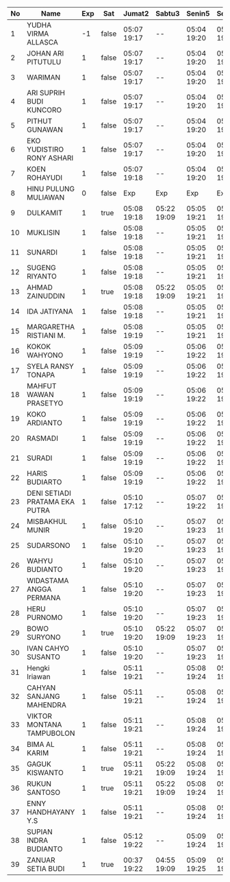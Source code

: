| No | Name | Exp | Sat | Jumat2 | Sabtu3 | Senin5 | Selasa6 | Rabu7 | Kamis8 | Jumat9 | Sabtu10 | Senin12 | Selasa13 | Rabu14 | Kamis15 | Jumat16 | Sabtu17 | Senin19 | Selasa20 | Rabu21 | Kamis22 | Jumat23 | Sabtu24 | Senin26 | Selasa27 | Rabu28 | Kamis29 | Jumat30 | Sabtu31 | Senin2 | Selasa3 | Rabu4 | Kamis5 | Jumat6 | Sabtu7 | Senin9 | Selasa10 | Rabu11 | Kamis12 | Jumat13 | Sabtu14 | Senin16 | Selasa17 | Rabu18 | Kamis19 | Jumat20 | Sabtu21 | Senin23 | Selasa24 |
|-----|-----|-----|-----|-----|-----|-----|-----|-----|-----|-----|-----|-----|-----|-----|-----|-----|-----|-----|-----|-----|-----|-----|-----|-----|-----|-----|-----|-----|-----|-----|-----|-----|-----|-----|-----|-----|-----|-----|-----|-----|-----|-----|-----|-----|-----|-----|-----|-----|-----|
| 1 | YUDHA VIRMA ALLASCA | -1 | false | 05:07 19:17 | -- | 05:04 19:20 | 05:24 19:15 | 05:12 19:29 | 05:08 19:22 | 05:05 19:19 | -- | 05:26 19:00 | 05:04 19:07 | 05:25 19:11 | 05:24 19:08 | 05:21 19:22 | -- | 05:29 19:01 | 05:18 19:04 | 05:11 19:08 | 05:19 19:24 | 05:27 19:27 | -- | 05:18 19:26 | 05:17 19:15 | 05:09 19:18 | 05:08 19:01 | 05:14 19:26 | -- | 05:24 19:29 | 05:21 19:00 | 05:19 19:24 | 05:00 19:06 | 19:18 19:18 | -- | 05:14 19:23 | 05:24 19:08 | 05:01 19:20 | 05:15 19:10 | 05:11 19:20 | -- | 05:28 19:09 | 05:01 19:18 | 05:13 19:26 | 05:24 19:29 | 05:06 19:25 | -- | 05:02 19:05 | 05:20 - |
| 2 | JOHAN ARI PITUTULU | 1 | false | 05:07 19:17 | -- | 05:04 19:20 | 05:24 19:15 | 05:12 19:29 | 05:08 19:22 | 05:05 19:19 | -- | 05:26 19:00 | 05:04 19:07 | 05:25 19:11 | 05:24 19:08 | 05:21 19:22 | -- | 05:29 19:01 | 05:18 19:04 | 05:11 19:08 | 05:19 19:24 | 05:27 19:27 | -- | 05:18 19:26 | 05:17 19:15 | 05:09 19:18 | 05:08 19:01 | 05:14 19:26 | -- | 05:24 19:29 | 05:21 19:00 | 05:19 19:24 | 05:00 19:06 | 06:15 19:18 | -- | 05:14 19:23 | 05:24 19:08 | 05:01 19:20 | 05:15 19:10 | 05:11 19:20 | -- | 05:28 19:09 | 05:01 19:18 | 05:13 19:26 | 05:24 19:29 | 05:06 19:25 | -- | 05:02 19:05 | 05:20 - |
| 3 | WARIMAN | 1 | false | 05:07 19:17 | -- | 05:04 19:20 | 05:24 19:15 | 05:12 19:29 | 05:08 19:22 | 05:05 19:19 | -- | 05:26 19:00 | 05:04 19:07 | 05:25 19:11 | 05:24 19:08 | 05:21 19:22 | -- | 05:29 19:01 | 05:18 19:04 | 05:11 19:08 | 05:19 19:24 | 05:27 19:27 | -- | 05:18 19:26 | 05:17 19:15 | 05:09 19:18 | 05:08 19:01 | 05:14 19:26 | -- | 05:24 19:29 | 05:21 19:00 | 05:19 19:24 | 05:00 19:06 | 19:18 19:18 | -- | 05:14 19:23 | 05:24 19:08 | 05:01 19:20 | 05:15 19:10 | 05:11 19:20 | -- | 05:28 19:09 | 05:01 19:18 | 05:13 19:26 | 05:24 19:29 | 05:06 19:25 | -- | 05:02 19:05 | 05:20 - |
| 4 | ARI SUPRIH BUDI KUNCORO | 1 | false | 05:07 19:17 | -- | 05:04 19:20 | 05:24 19:15 | 05:12 19:29 | 05:08 19:22 | 05:05 19:19 | -- | 05:26 19:00 | 05:04 19:07 | 05:25 19:11 | 05:24 19:08 | 05:21 19:22 | -- | 05:29 19:01 | 05:18 19:04 | 05:11 19:08 | 05:19 19:24 | 05:27 19:27 | -- | 05:18 19:26 | 05:17 19:15 | 05:09 19:18 | 05:08 19:01 | 05:14 19:26 | -- | 05:24 19:29 | 05:21 19:00 | 05:19 19:24 | 05:00 19:06 | 19:18 19:18 | -- | 05:14 19:23 | 05:24 19:08 | 05:01 19:20 | 05:15 19:10 | 05:11 19:20 | -- | 05:28 19:09 | 05:01 19:18 | 05:13 19:26 | 05:24 19:29 | 05:06 19:25 | -- | 05:02 19:05 | 05:20 - |
| 5 | PITHUT GUNAWAN | 1 | false | 05:07 19:17 | -- | 05:04 19:20 | 05:24 19:15 | 05:12 19:29 | 05:08 19:22 | 05:05 19:19 | -- | 05:26 19:00 | 05:04 19:07 | 05:25 19:11 | 05:24 19:08 | 05:21 19:22 | -- | 05:29 19:01 | 05:18 19:04 | 05:11 19:09 | 05:19 19:24 | 05:27 19:27 | -- | 05:18 19:26 | 05:17 19:15 | 05:09 19:18 | 05:08 19:01 | 05:14 19:26 | -- | 05:24 19:29 | 05:21 19:00 | 05:19 19:24 | 05:00 19:06 | 06:30 19:18 | -- | 05:14 19:23 | 05:24 19:08 | 05:01 19:20 | 05:15 19:11 | 05:11 19:20 | -- | 05:28 19:09 | 05:01 19:18 | 05:13 19:26 | 05:24 19:29 | 05:06 19:25 | -- | 05:02 19:05 | 05:20 - |
| 6 | EKO YUDISTIRO RONY ASHARI | 1 | false | 05:07 19:17 | -- | 05:04 19:20 | 05:24 19:15 | 05:12 19:29 | 05:08 19:22 | 05:05 19:19 | -- | 05:26 19:00 | 05:04 19:07 | 05:25 19:11 | 05:24 19:08 | 05:21 19:22 | -- | 05:29 19:01 | 05:18 19:04 | 05:11 19:09 | 05:19 19:24 | 05:27 19:27 | -- | 05:18 19:26 | 05:17 19:15 | 05:09 19:18 | 05:08 19:01 | 05:14 19:26 | -- | 05:24 19:29 | 05:21 19:00 | 05:20 19:24 | 05:00 19:06 | 19:18 19:18 | -- | 05:14 19:24 | 05:24 19:09 | 05:01 19:20 | 05:15 19:11 | 05:11 19:20 | -- | 05:28 19:09 | 05:01 19:18 | 05:13 19:26 | 05:24 19:29 | 05:06 19:25 | -- | 05:02 19:05 | 05:20 - |
| 7 | KOEN ROHAYUDI | 1 | false | 05:07 19:18 | -- | 05:04 19:20 | 05:24 19:16 | 05:12 19:29 | 05:08 19:22 | 05:05 19:20 | -- | 05:26 19:00 | 05:04 19:08 | 05:25 19:11 | 05:24 19:09 | 05:21 19:22 | -- | 05:29 19:01 | 05:18 19:04 | 05:11 19:09 | 05:19 19:24 | 05:27 19:27 | -- | 05:18 19:27 | 05:17 19:16 | 05:09 19:19 | 05:08 19:01 | 05:14 19:27 | -- | 05:24 19:30 | 05:22 19:01 | 05:20 19:25 | 05:00 19:06 | 19:18 19:18 | -- | 05:14 19:24 | 05:25 19:09 | 05:01 19:20 | 05:15 19:11 | 05:12 19:20 | -- | 19:10 19:10 | 05:01 19:19 | 05:13 19:26 | 05:24 19:29 | 05:06 19:25 | -- | 05:02 19:05 | 05:21 - |
| 8 | HINU PULUNG MULIAWAN | 0 | false | Exp | Exp | Exp | Exp | Exp | Exp | Exp | Exp | Exp | Exp | Exp | Exp | Exp | Exp | Exp | Exp | Exp | Exp | Exp | Exp | Exp | Exp | Exp | Exp | Exp | Exp | Exp | Exp | Exp | Exp | Exp | Exp | Exp | Exp | Exp | Exp | Exp | Exp | Exp | Exp | Exp | Exp | Exp | Exp | Exp | Exp |
| 9 | DULKAMIT | 1 | true | 05:08 19:18 | 05:22 19:09 | 05:05 19:21 | 05:25 19:16 | 05:13 19:30 | 05:09 19:23 | 05:06 19:20 | 05:05 19:00 | 05:27 19:01 | 05:05 19:08 | 05:26 19:12 | 05:25 19:09 | 05:22 19:23 | 05:07 19:26 | 05:30 19:02 | 05:19 19:05 | 05:12 19:09 | 05:20 19:25 | 05:28 19:28 | 05:21 19:00 | 05:19 19:27 | 05:18 19:16 | 05:10 19:19 | 05:09 19:02 | 05:15 19:27 | 05:17 19:06 | 05:25 19:30 | 05:22 19:01 | 05:20 19:25 | 05:01 19:07 | 19:19 19:19 | 05:23 19:05 | 05:15 19:24 | 05:25 19:09 | 05:02 19:21 | 05:16 19:11 | 05:12 19:21 | 05:15 19:17 | 05:29 19:10 | 05:02 19:19 | 05:14 19:27 | 05:25 19:30 | 05:07 19:26 | 05:18 19:29 | 05:03 19:06 | 05:21 - |
| 10 | MUKLISIN | 1 | false | 05:08 19:18 | -- | 05:05 19:21 | 05:25 19:16 | 05:13 19:30 | 05:09 19:23 | 05:06 19:20 | -- | 05:27 19:01 | 05:05 19:08 | 05:26 19:12 | 05:25 19:09 | 05:22 19:23 | -- | 05:30 19:02 | 05:19 19:05 | 05:12 19:09 | 05:20 19:25 | 05:28 19:28 | -- | 05:19 19:27 | 05:18 19:16 | 05:10 19:19 | 05:09 19:02 | 05:15 19:27 | -- | 05:25 19:30 | 05:22 19:01 | 05:20 19:25 | 05:01 19:07 | 19:19 19:19 | -- | 05:15 19:24 | 05:25 19:09 | 05:02 19:21 | 05:16 19:11 | 05:12 19:21 | -- | 05:29 19:10 | 05:02 19:19 | 05:14 19:27 | 05:25 19:30 | 05:07 19:26 | -- | 05:03 19:06 | 05:21 - |
| 11 | SUNARDI | 1 | false | 05:08 19:18 | -- | 05:05 19:21 | 05:25 19:16 | 05:13 19:30 | 05:09 19:23 | 05:06 19:20 | -- | 05:27 19:01 | 05:05 19:08 | 05:26 19:12 | 05:25 19:09 | 05:22 19:23 | -- | 05:30 19:02 | 05:19 19:05 | 05:12 19:10 | 05:20 19:25 | 05:28 19:28 | -- | 05:19 19:27 | 05:18 19:16 | 05:10 19:19 | 05:09 19:02 | 05:15 19:27 | -- | 05:25 19:30 | 05:22 19:01 | 05:20 19:25 | 05:01 19:07 | 19:19 19:19 | -- | 05:15 19:25 | 05:25 19:09 | 05:02 19:21 | 05:16 19:11 | 05:12 19:21 | -- | 05:29 19:10 | 05:02 19:19 | 05:14 19:27 | 05:25 19:30 | 05:07 19:26 | -- | 05:03 19:06 | 05:21 - |
| 12 | SUGENG RIYANTO | 1 | false | 05:08 19:18 | -- | 05:05 19:21 | 05:25 19:16 | 05:13 19:30 | 05:09 19:23 | 05:06 19:20 | -- | 05:27 19:01 | 05:05 19:08 | 05:26 19:12 | 05:25 19:09 | 05:22 19:23 | -- | 05:30 19:02 | 05:19 19:05 | 05:12 19:10 | 05:20 19:25 | 05:28 19:28 | -- | 05:19 19:27 | 05:18 19:16 | 05:10 19:19 | 05:09 19:02 | 05:15 19:27 | -- | 05:25 19:30 | 05:22 19:01 | 05:20 19:25 | 05:01 19:07 | 19:19 19:19 | -- | 05:15 19:25 | 05:25 19:09 | 05:02 19:21 | 05:16 19:11 | 05:12 19:21 | -- | 05:29 19:10 | 05:02 19:19 | 05:14 19:27 | 05:25 19:30 | 05:07 19:26 | -- | 05:03 19:06 | 05:21 - |
| 13 | AHMAD ZAINUDDIN | 1 | true | 05:08 19:18 | 05:22 19:09 | 05:05 19:21 | 05:25 19:17 | 05:13 19:30 | 05:09 19:23 | 05:06 19:21 | 05:05 19:00 | 05:27 19:01 | 05:05 19:08 | 05:26 19:12 | 05:25 19:09 | 05:22 19:23 | 05:07 19:26 | 05:30 19:02 | 05:19 19:05 | 05:12 19:10 | 05:20 19:25 | 05:28 19:28 | 05:21 19:00 | 05:19 19:27 | 05:18 19:16 | 05:10 19:19 | 05:09 19:02 | 05:15 19:27 | 05:17 19:06 | 05:25 19:30 | 05:22 19:01 | 05:20 19:25 | 05:01 19:07 | 19:19 19:19 | 05:23 19:05 | 05:15 19:25 | 05:25 19:09 | 05:02 19:21 | 05:16 19:11 | 05:12 19:21 | 05:15 19:17 | 05:29 19:10 | 05:02 19:19 | 05:14 19:27 | 05:25 19:30 | 05:07 19:26 | 05:18 19:29 | 05:03 19:06 | 05:21 - |
| 14 | IDA JATIYANA | 1 | false | 05:08 19:18 | -- | 05:05 19:21 | 05:25 19:17 | 05:13 19:30 | 05:09 19:23 | 05:06 19:21 | -- | 05:27 19:01 | 05:05 19:09 | 05:26 19:12 | 05:25 19:09 | 05:22 19:23 | -- | 05:30 19:02 | 05:19 19:05 | 05:12 19:10 | 05:20 19:25 | 05:28 19:28 | -- | 05:19 19:27 | 05:18 19:17 | 05:10 19:19 | 05:09 19:02 | 05:15 19:27 | -- | 05:25 19:30 | 05:22 19:01 | 05:21 19:25 | 05:01 19:07 | 19:19 19:19 | -- | 05:15 19:25 | 05:25 19:10 | 05:02 19:21 | 05:16 19:12 | 05:12 19:22 | -- | 05:29 19:10 | 05:02 19:19 | 05:14 19:27 | 05:25 19:30 | 05:07 19:26 | -- | 05:03 19:06 | 05:21 - |
| 15 | MARGARETHA RISTIANI M. | 1 | false | 05:08 19:19 | -- | 05:05 19:21 | 05:25 19:17 | 05:13 19:30 | 05:09 19:23 | 05:06 19:21 | -- | 05:27 19:02 | 05:05 19:09 | 05:26 19:13 | 05:25 19:10 | 05:22 19:24 | -- | 05:30 19:02 | 05:19 19:06 | 05:12 19:11 | 05:20 19:25 | 05:28 19:28 | -- | 05:19 19:28 | 05:18 19:17 | 05:10 19:20 | 05:09 19:02 | 05:15 19:28 | -- | 05:25 19:31 | 05:23 19:02 | 05:21 19:26 | 05:01 19:07 | 06:34 19:19 | -- | 05:15 19:25 | 05:26 19:10 | 05:03 19:22 | 05:16 19:12 | 05:12 19:22 | -- | 05:29 19:11 | 05:02 19:19 | 05:15 19:27 | 05:25 19:31 | 05:07 19:26 | -- | 05:03 19:06 | 05:22 - |
| 16 | KOKOK WAHYONO | 1 | false | 05:09 19:19 | -- | 05:06 19:22 | 05:25 19:17 | 05:14 19:31 | 05:10 19:24 | 05:07 19:21 | -- | 05:28 19:02 | 05:06 19:09 | 05:27 19:13 | 05:26 19:10 | 05:23 19:24 | -- | 05:31 19:03 | 05:20 19:06 | 05:13 19:11 | 05:21 19:26 | 05:29 19:29 | -- | 05:20 19:28 | 05:19 19:17 | 05:11 19:20 | 05:10 19:03 | 05:16 19:28 | -- | 05:26 19:31 | 05:23 19:02 | 05:21 19:26 | 05:02 19:08 | 19:20 19:20 | -- | 05:16 19:25 | 05:26 19:10 | 05:03 19:22 | 05:17 19:12 | 05:13 19:22 | -- | 05:30 19:11 | 05:03 19:20 | 05:15 19:28 | 05:26 19:31 | 05:08 19:27 | -- | 05:04 19:07 | 05:22 - |
| 17 | SYELA RANSY TONAPA | 1 | false | 05:09 19:19 | -- | 05:06 19:22 | 05:26 19:17 | 05:14 19:31 | 05:10 19:24 | 05:07 19:21 | -- | 05:28 19:02 | 05:06 19:09 | 05:27 19:13 | 05:26 19:10 | 05:23 19:24 | -- | 05:31 19:03 | 05:20 19:06 | 05:13 19:11 | 05:21 19:26 | 05:29 19:29 | -- | 05:20 19:28 | 05:19 19:17 | 05:11 19:20 | 05:10 19:03 | 05:16 19:28 | -- | 05:26 19:31 | 05:23 19:02 | 05:21 19:26 | 05:02 19:08 | 19:20 19:20 | -- | 05:16 19:25 | 05:26 19:10 | 05:03 19:22 | 05:17 19:12 | 05:13 19:22 | -- | 05:30 19:11 | 05:03 19:20 | 05:15 19:28 | 05:26 19:31 | 05:08 19:27 | -- | 05:04 19:07 | 05:22 - |
| 18 | MAHFUT WAWAN PRASETYO | 1 | false | 05:09 19:19 | -- | 05:06 19:22 | 05:26 19:17 | 05:14 19:31 | 05:10 19:24 | 05:07 19:21 | -- | 05:28 19:02 | 05:06 19:09 | 05:27 19:13 | 05:26 19:10 | 05:23 19:24 | -- | 05:31 19:03 | 05:20 19:06 | 05:13 19:11 | 05:21 19:26 | 05:29 19:29 | -- | 05:20 19:28 | 05:19 19:17 | 05:11 19:20 | 05:10 19:03 | 05:16 19:28 | -- | 05:26 19:31 | 05:23 19:02 | 05:21 19:26 | 05:02 19:08 | 19:20 19:20 | -- | 05:16 19:26 | 05:26 19:10 | 05:03 19:22 | 05:17 19:12 | 05:13 19:22 | -- | 05:30 19:11 | 05:03 19:20 | 05:15 19:28 | 05:26 19:31 | 05:08 19:27 | -- | 05:04 19:07 | 05:22 - |
| 19 | KOKO ARDIANTO | 1 | false | 05:09 19:19 | -- | 05:06 19:22 | 05:26 19:18 | 05:14 19:31 | 05:10 19:24 | 05:07 19:21 | -- | 05:28 19:02 | 05:06 19:09 | 05:27 19:13 | 05:26 19:10 | 05:23 19:24 | -- | 05:31 19:03 | 05:20 19:06 | 05:13 19:11 | 05:21 19:26 | 05:29 19:29 | -- | 05:20 19:28 | 05:19 19:17 | 05:11 19:20 | 05:10 19:03 | 05:16 19:28 | -- | 05:26 19:31 | 05:23 19:02 | 05:21 19:26 | 05:02 19:08 | 19:20 19:20 | -- | 05:16 19:26 | 05:26 19:10 | 05:03 19:22 | 05:17 19:12 | 05:13 19:22 | -- | 05:30 19:11 | 05:03 19:20 | 05:15 19:28 | 05:26 19:31 | 05:08 19:27 | -- | 05:04 19:07 | 05:22 - |
| 20 | RASMADI | 1 | false | 05:09 19:19 | -- | 05:06 19:22 | 05:26 19:18 | 05:14 19:31 | 05:10 19:24 | 05:07 19:22 | -- | 05:28 19:02 | 05:06 19:10 | 05:27 19:13 | 05:26 19:10 | 05:23 19:24 | -- | 05:31 19:03 | 05:20 19:06 | 05:13 19:12 | 05:21 19:26 | 05:29 19:29 | -- | 05:20 19:28 | 05:19 19:17 | 05:11 19:20 | 05:10 19:03 | 05:16 19:28 | -- | 05:26 19:31 | 05:23 19:02 | 05:21 19:26 | 05:02 19:08 | 19:20 19:20 | -- | 05:16 19:26 | 05:26 19:10 | 05:03 19:22 | 05:17 19:12 | 05:13 19:22 | -- | 05:30 19:11 | 05:03 19:20 | 05:15 19:28 | 05:26 19:31 | 05:08 19:27 | -- | 05:04 19:07 | 05:22 - |
| 21 | SURADI | 1 | false | 05:09 19:19 | -- | 05:06 19:22 | 05:26 19:18 | 05:14 19:31 | 05:10 19:24 | 05:07 19:22 | -- | 05:28 19:02 | 05:06 19:10 | 05:27 19:13 | 05:26 19:11 | 05:23 19:24 | -- | 05:31 19:03 | 05:20 19:06 | 05:13 19:12 | 05:21 19:26 | 05:29 19:29 | -- | 05:20 19:28 | 05:19 19:18 | 05:11 19:21 | 05:10 19:03 | 05:16 19:29 | -- | 05:26 19:32 | 05:23 19:02 | 05:22 19:26 | 05:02 19:08 | 19:20 19:20 | -- | 05:16 19:26 | 05:26 19:11 | 05:03 19:22 | 05:17 19:13 | 05:13 19:23 | -- | 05:30 19:11 | 05:03 19:20 | 05:15 19:28 | 05:26 19:31 | 05:08 19:27 | -- | 05:04 19:07 | 05:23 - |
| 22 | HARIS BUDIARTO | 1 | false | 05:09 19:19 | -- | 05:06 19:22 | 05:26 19:18 | 05:14 19:31 | 05:10 19:24 | 05:07 19:22 | -- | 05:28 19:03 | 05:06 19:10 | 05:27 19:14 | 05:26 19:11 | 05:23 19:24 | -- | 05:31 19:04 | 05:20 19:07 | 05:13 19:12 | 05:22 19:26 | 05:29 19:29 | -- | 05:20 19:29 | 05:19 19:18 | 05:11 19:21 | 05:10 19:03 | 05:16 19:29 | -- | 05:26 19:32 | 05:23 19:02 | 05:22 19:26 | 05:02 19:08 | 19:20 19:20 | -- | 05:17 19:26 | 05:26 19:11 | 05:03 19:22 | 05:17 19:13 | 05:13 19:23 | -- | 05:30 19:12 | 05:03 19:21 | 05:16 19:28 | 05:26 19:31 | 05:08 19:27 | -- | 05:04 19:07 | 05:23 - |
| 23 | DENI SETIADI PRATAMA EKA PUTRA | 1 | false | 05:10 17:12 | -- | 05:07 19:22 | 05:26 19:18 | 05:15 19:32 | 05:11 19:25 | 05:08 19:22 | -- | 05:29 19:03 | 05:07 19:10 | 05:28 19:14 | 05:27 19:11 | 05:24 19:25 | -- | 05:32 19:04 | 05:21 19:07 | 05:14 19:12 | 05:22 19:27 | 05:30 19:30 | -- | 05:21 19:29 | 05:20 19:18 | 05:12 19:21 | 05:11 19:04 | 05:17 19:29 | -- | 05:27 19:32 | 05:24 19:03 | 05:22 19:27 | 05:03 19:09 | 19:21 19:21 | -- | 05:17 19:26 | 05:27 19:11 | 05:04 19:23 | 05:18 19:13 | 05:14 19:23 | -- | 05:31 19:12 | 05:04 19:21 | 05:16 19:29 | 05:27 19:32 | 05:09 19:28 | -- | 05:05 19:08 | 05:23 - |
| 24 | MISBAKHUL MUNIR | 1 | false | 05:10 19:20 | -- | 05:07 19:23 | 05:27 19:18 | 05:15 19:32 | 05:11 19:25 | 05:08 19:22 | -- | 05:29 19:03 | 05:07 19:10 | 05:28 19:14 | 05:27 19:11 | 05:24 19:25 | -- | 05:32 19:04 | 05:21 19:07 | 05:14 19:12 | 05:22 19:27 | 05:30 19:30 | -- | 05:21 19:29 | 05:20 19:18 | 05:12 19:21 | 05:11 19:04 | 05:17 19:29 | -- | 05:27 19:32 | 05:24 19:03 | 05:22 19:27 | 05:03 19:09 | 19:21 19:21 | -- | 05:17 19:26 | 05:27 19:11 | 05:04 19:23 | 05:18 19:13 | 05:14 19:23 | -- | 05:31 19:12 | 05:04 19:21 | 05:16 19:29 | 05:27 19:32 | 05:09 19:28 | -- | 05:05 19:08 | 05:23 - |
| 25 | SUDARSONO | 1 | false | 05:10 19:20 | -- | 05:07 19:23 | 05:27 19:19 | 05:15 19:32 | 05:11 19:25 | 05:08 19:22 | -- | 05:29 19:03 | 05:07 19:11 | 05:28 19:14 | 05:27 19:11 | 05:24 19:25 | -- | 05:32 19:04 | 05:21 19:07 | 05:14 19:12 | 05:22 19:27 | 05:30 19:30 | -- | 05:21 19:29 | 05:20 19:18 | 05:12 19:21 | 05:11 19:04 | 05:17 19:29 | -- | 05:27 19:32 | 05:24 19:03 | 05:22 19:27 | 05:03 19:09 | 19:21 19:21 | -- | 05:17 19:27 | 05:27 19:11 | 05:04 19:23 | 05:18 19:13 | 05:14 19:23 | -- | 05:31 19:12 | 05:04 19:21 | 05:16 19:29 | 05:27 19:32 | 05:09 19:28 | -- | 05:05 19:08 | 05:23 - |
| 26 | WAHYU BUDIANTO | 1 | false | 05:10 19:20 | -- | 05:07 19:23 | 05:27 19:19 | 05:15 19:32 | 05:11 19:25 | 05:08 19:23 | -- | 05:29 19:03 | 05:07 19:11 | 05:28 19:14 | 05:27 19:11 | 05:24 19:25 | -- | 05:32 19:04 | 05:21 19:07 | 05:14 19:12 | 05:22 19:27 | 05:30 19:30 | -- | 05:21 19:29 | 05:20 19:18 | 05:12 19:21 | 05:11 19:04 | 05:17 19:29 | -- | 05:27 19:32 | 05:24 19:03 | 05:22 19:27 | 05:03 19:09 | 19:21 19:21 | -- | 05:17 19:27 | 05:27 19:11 | 05:04 19:23 | 05:18 19:13 | 05:14 19:23 | -- | 05:31 19:12 | 05:04 19:21 | 05:16 19:29 | 05:27 19:32 | 05:09 19:28 | -- | 05:05 19:08 | 05:23 - |
| 27 | WIDASTAMA ANGGA PERMANA | 1 | false | 05:10 19:20 | -- | 05:07 19:23 | 05:27 19:19 | 05:15 19:32 | 05:11 19:25 | 05:08 19:23 | -- | 05:29 19:03 | 05:07 19:11 | 05:28 19:14 | 05:27 19:11 | 05:24 19:25 | -- | 05:32 19:04 | 05:21 19:07 | 05:14 19:13 | 05:22 19:27 | 05:30 19:30 | -- | 05:21 19:29 | 05:20 19:19 | 05:12 19:22 | 05:11 19:04 | 05:17 19:30 | -- | 05:27 19:32 | 05:24 19:03 | 05:22 19:27 | 05:03 19:09 | 19:21 19:21 | -- | 05:17 19:27 | 05:27 19:11 | 05:04 19:23 | 05:18 19:14 | 05:14 19:23 | -- | 05:31 19:12 | 05:04 19:21 | 05:16 19:29 | 05:27 19:32 | 05:09 19:28 | -- | 05:05 19:08 | 05:23 - |
| 28 | HERU PURNOMO | 1 | false | 05:10 19:20 | -- | 05:07 19:23 | 05:27 19:19 | 05:15 19:32 | 05:11 19:25 | 05:08 19:23 | -- | 05:29 19:03 | 05:07 19:11 | 05:28 19:14 | 05:27 19:12 | 05:24 19:25 | -- | 05:32 19:04 | 05:21 19:07 | 05:14 19:13 | 05:22 19:27 | 05:30 19:30 | -- | 05:21 19:29 | 05:20 19:19 | 05:12 19:22 | 05:11 19:04 | 05:17 19:30 | -- | 05:27 19:33 | 05:24 19:04 | 05:23 19:27 | 05:03 19:09 | 19:21 19:21 | -- | 05:17 19:27 | 05:27 19:12 | 05:04 19:23 | 05:18 19:14 | 05:14 19:24 | -- | 05:31 19:13 | 05:04 19:21 | 05:16 19:29 | 05:27 19:32 | 05:09 19:28 | -- | 05:05 19:08 | 05:24 - |
| 29 | BOWO SURYONO | 1 | true | 05:10 19:20 | 05:22 19:09 | 05:07 19:23 | 05:27 19:19 | 05:15 19:32 | 05:11 19:26 | 05:08 19:23 | 05:05 19:00 | 05:29 19:04 | 05:07 19:11 | 05:28 19:14 | 05:27 19:12 | 05:24 19:25 | 05:07 19:26 | 05:32 19:05 | 05:21 19:08 | 05:14 19:13 | 05:22 19:27 | 05:30 19:31 | 05:21 19:00 | 05:21 19:30 | 05:20 19:19 | 05:12 19:22 | 05:11 19:05 | 05:17 19:30 | 05:17 19:06 | 05:27 19:33 | 05:24 19:04 | 05:23 19:27 | 05:03 19:10 | 19:21 19:21 | 05:23 19:05 | 05:18 19:27 | 05:27 19:12 | 05:04 19:23 | 05:18 19:14 | 05:14 19:24 | 05:15 19:17 | 05:31 19:13 | 05:04 19:22 | 05:17 19:29 | 05:27 19:33 | 05:09 19:28 | 05:18 19:29 | 05:05 19:08 | 05:24 - |
| 30 | IVAN CAHYO SUSANTO | 1 | false | 05:10 19:20 | -- | 05:07 19:23 | 05:27 19:19 | 05:16 19:33 | 05:12 19:26 | 05:09 19:23 | -- | 05:29 19:04 | 05:08 19:12 | 05:29 19:15 | 05:28 19:12 | 05:25 19:26 | -- | 05:33 19:05 | 05:22 19:08 | 05:15 19:13 | 05:23 19:28 | 05:30 19:31 | -- | 05:22 19:30 | 05:21 19:19 | 05:12 19:22 | 05:12 19:05 | 05:17 19:30 | -- | 05:28 19:33 | 05:25 19:04 | 05:23 19:28 | 05:03 19:10 | 19:22 19:22 | -- | 05:18 19:28 | 05:28 19:12 | 05:05 19:24 | 05:18 19:14 | 05:15 19:24 | -- | 05:32 19:13 | 05:05 19:22 | 05:17 19:30 | 05:28 19:33 | 05:09 19:29 | -- | 05:06 19:09 | 05:24 - |
| 31 | Hengki Iriawan | 1 | false | 05:11 19:21 | -- | 05:08 19:24 | 05:27 19:20 | 05:16 19:33 | 05:12 19:26 | 05:09 19:23 | -- | 05:30 19:04 | 05:08 19:12 | 05:29 19:15 | 05:28 19:12 | 05:25 19:26 | -- | 05:33 19:05 | 05:22 19:08 | 05:15 19:13 | 05:23 19:28 | 05:31 19:31 | -- | 05:22 19:30 | 05:21 19:19 | 05:13 19:22 | 05:12 19:05 | 05:18 19:30 | -- | 05:28 19:33 | 05:25 19:04 | 05:23 19:28 | 05:04 19:10 | 19:22 19:22 | -- | 05:18 19:28 | 05:28 19:12 | 05:05 19:24 | 05:19 19:14 | 05:15 19:24 | -- | 05:32 19:13 | 05:05 19:22 | 05:17 19:30 | 05:28 19:33 | 05:10 19:29 | -- | 05:06 19:09 | 05:24 - |
| 32 | CAHYAN SANJANG MAHENDRA | 1 | false | 05:11 19:21 | -- | 05:08 19:24 | 05:28 19:20 | 05:16 19:33 | 05:12 19:26 | 05:09 19:23 | -- | 05:30 19:04 | 05:08 19:12 | 05:29 19:15 | 05:28 19:12 | 05:25 19:26 | -- | 05:33 19:05 | 05:22 19:08 | 05:15 19:13 | 05:23 19:28 | 05:31 19:31 | -- | 05:22 19:30 | 05:21 19:19 | 05:13 19:22 | 05:12 19:05 | 05:18 19:30 | -- | 05:28 19:33 | 05:25 19:04 | 05:23 19:28 | 05:04 19:10 | 19:22 19:22 | -- | 05:18 19:28 | 05:28 19:12 | 05:05 19:24 | 05:19 19:14 | 05:15 19:24 | -- | 05:32 19:13 | 05:05 19:22 | 05:17 19:30 | 05:28 19:33 | 05:10 19:29 | -- | 05:06 19:09 | 05:24 - |
| 33 | VIKTOR MONTANA TAMPUBOLON | 1 | false | 05:11 19:21 | -- | 05:08 19:24 | 05:28 19:20 | 05:16 19:33 | 05:12 19:26 | 05:09 19:24 | -- | 05:30 19:04 | 05:08 19:12 | 05:29 19:15 | 05:28 19:12 | 05:25 19:26 | -- | 05:33 19:05 | 05:22 19:08 | 05:15 19:13 | 05:23 19:28 | 05:31 19:31 | -- | 05:22 19:30 | 05:21 19:19 | 05:13 19:22 | 05:12 19:05 | 05:18 19:30 | -- | 05:28 19:33 | 05:25 19:04 | 05:23 19:28 | 05:04 19:10 | 19:22 19:22 | -- | 05:18 19:28 | 05:28 19:12 | 05:05 19:24 | 05:19 19:15 | 05:15 19:24 | -- | 05:32 19:13 | 05:05 19:22 | 05:17 19:30 | 05:28 19:33 | 05:10 19:29 | -- | 05:06 19:09 | 05:24 - |
| 34 | BIMA AL KARIM | 1 | false | 05:11 19:21 | -- | 05:08 19:24 | 05:28 19:20 | 05:16 19:33 | 05:12 19:26 | 05:09 19:24 | -- | 05:30 19:04 | 05:08 19:12 | 05:29 19:15 | 05:28 19:13 | 05:25 19:26 | -- | 05:33 19:05 | 05:22 19:08 | 05:15 19:14 | 05:23 19:28 | 05:31 19:31 | -- | 05:22 19:30 | 05:21 19:20 | 05:13 19:23 | 05:12 19:05 | 05:18 19:31 | -- | 05:28 19:33 | 05:25 19:04 | 05:23 19:28 | 05:04 19:10 | 19:22 19:22 | -- | 05:18 19:28 | 05:28 19:12 | 05:05 19:24 | 05:19 19:15 | 05:15 19:25 | -- | 05:32 19:14 | 05:05 19:22 | 05:17 19:30 | 05:28 19:33 | 05:10 19:29 | -- | 05:06 19:09 | 05:24 - |
| 35 | GAGUK KISWANTO | 1 | true | 05:11 19:21 | 05:22 19:09 | 05:08 19:24 | 05:28 19:20 | 05:16 19:33 | 05:12 19:26 | 05:09 19:24 | 05:05 19:00 | 05:30 19:04 | 05:08 19:12 | 05:29 19:15 | 05:28 19:13 | 05:25 19:26 | 05:07 19:26 | 05:33 19:05 | 05:22 19:08 | 05:15 19:14 | 05:23 19:28 | 05:31 19:31 | 05:21 19:00 | 05:22 19:31 | 05:21 19:20 | 05:13 19:23 | 05:12 19:06 | 05:18 19:31 | 05:17 19:06 | 05:28 19:34 | 05:25 19:05 | 05:24 19:28 | 05:04 19:10 | 19:22 19:22 | 05:23 19:05 | 05:18 19:28 | 05:28 19:13 | 05:05 19:24 | 05:19 19:15 | 05:15 19:25 | 05:15 19:17 | 05:32 19:14 | 05:05 19:22 | 05:17 19:30 | 05:28 19:34 | 05:10 19:29 | 05:18 19:29 | 05:06 19:09 | 05:25 - |
| 36 | RUKUN SANTOSO | 1 | true | 05:11 19:21 | 05:22 19:09 | 05:08 19:24 | 05:28 19:21 | 05:16 19:33 | 05:12 19:27 | 05:09 19:24 | 05:05 19:00 | 05:30 19:05 | 05:08 19:13 | 05:29 19:15 | 05:28 19:13 | 05:25 19:27 | 05:07 19:26 | 05:33 19:06 | 05:22 19:09 | 05:15 19:14 | 05:23 19:28 | 05:31 19:32 | 05:21 19:00 | 05:22 19:31 | 05:21 19:20 | 05:13 19:23 | 05:12 19:06 | 05:18 19:31 | 05:17 19:06 | 05:28 19:34 | 05:25 19:05 | 05:24 19:28 | 05:04 19:11 | 19:22 19:22 | 05:23 19:05 | 05:18 19:28 | 05:28 19:13 | 05:05 19:24 | 05:19 19:15 | 05:15 19:25 | 05:15 19:17 | 05:32 19:14 | 05:05 19:23 | 05:17 19:30 | 05:28 19:34 | 05:10 19:30 | 05:18 19:29 | 05:06 19:09 | 05:25 - |
| 37 | ENNY HANDHAYANY Y.S | 1 | false | 05:11 19:21 | -- | 05:08 19:24 | 05:28 19:21 | 05:17 19:34 | 05:12 19:27 | 05:09 19:24 | -- | 05:30 19:05 | 05:08 19:13 | 05:30 19:16 | 05:28 19:13 | 05:25 19:27 | -- | 05:33 19:06 | 05:23 19:09 | 05:16 19:14 | 05:24 19:29 | 05:31 19:32 | -- | 05:22 19:31 | 05:22 19:20 | 05:13 19:23 | 05:13 19:06 | 05:18 19:31 | -- | 05:29 19:34 | 05:26 19:05 | 05:24 19:29 | 05:04 19:11 | 19:23 19:23 | -- | 05:19 19:29 | 05:29 19:13 | 05:06 19:25 | 05:19 19:15 | 05:16 19:25 | -- | 05:32 19:14 | 05:05 19:23 | 05:18 19:31 | 05:29 19:34 | 05:11 19:30 | -- | 05:07 19:10 | 05:25 - |
| 38 | SUPIAN INDRA BUDIANTO | 1 | false | 05:12 19:22 | -- | 05:09 19:24 | 05:28 19:21 | 05:17 19:34 | 05:13 19:27 | 05:10 19:24 | -- | 05:31 19:05 | 05:09 19:13 | 05:30 19:16 | 05:29 19:13 | 05:26 19:27 | -- | 05:34 19:06 | 05:23 19:09 | 05:16 19:14 | 05:24 19:29 | 05:32 19:32 | -- | 05:23 19:31 | 05:22 19:20 | 05:14 19:23 | 05:13 19:06 | 05:19 19:31 | -- | 05:29 19:34 | 05:26 19:05 | 05:24 19:29 | 05:05 19:11 | 19:23 19:23 | -- | 05:19 19:29 | 05:29 19:13 | 05:06 19:25 | 05:20 19:15 | 05:16 19:25 | -- | 05:33 19:14 | 05:06 19:23 | 05:18 19:31 | 05:29 19:34 | 05:11 19:30 | -- | 05:07 19:10 | 05:25 - |
| 39 | ZANUAR SETIA BUDI | 1 | true | 00:37 19:22 | 04:55 19:09 | 05:09 19:25 | 05:29 19:21 | 05:17 19:34 | 05:13 19:27 | 05:10 19:25 | 05:05 19:00 | 05:31 19:05 | 05:09 19:13 | 05:30 19:16 | 05:29 19:13 | 05:26 19:27 | 05:07 19:26 | 05:34 19:06 | 05:23 19:09 | 05:16 19:14 | 05:24 19:29 | 05:32 19:32 | 05:21 19:00 | 05:23 19:31 | 05:22 19:20 | 05:14 19:23 | 05:13 19:06 | 05:19 19:31 | 05:17 19:06 | 05:29 19:34 | 05:26 19:05 | 05:24 19:29 | 05:05 19:11 | 19:23 19:23 | 05:23 19:05 | 05:19 19:29 | 05:29 19:13 | 05:06 19:25 | 05:20 19:15 | 05:16 19:25 | 05:15 19:17 | 05:33 19:14 | 05:06 19:23 | 05:18 19:31 | 05:29 19:34 | 05:11 19:30 | 05:18 19:29 | 05:07 19:10 | 05:25 - |
